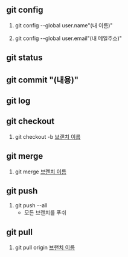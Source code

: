 ## git config
1. git config --global user.name"(내 이름)"

1. git config --global user.email"(내 메일주소)"


## git status


## git commit "(내용)"


## git log


## git checkout
1. git checkout -b <U>브랜치 이름</U>


## git merge
1. git merge <U>브랜치 이름</U>


## git push
1. git push --all
    + 모든 브랜치를 푸쉬

## git pull
1. git pull origin <U>브랜치 이름</U>
